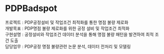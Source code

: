 # PDPBadspot   

프로젝트 : PDP공정설비 및 작업조건 최적화를 통한 명점 불량 제로화   
개발목표 : PDP명점 불량 제로화를 위한 공정 설비 및 작업조건 최적화  
구현설명 : 공정설비와 작업조건 데이터 분석을 통해 명점 불량 패턴을 발견하여 최적 조건 도출   
담당업무 : PDP공정 명점 불량관련 논문 분석, 데이터 전처리 및 모델링   

#


